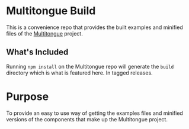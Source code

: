 # Multitongue Build

This is a convenience repo that provides the built examples and minified files of the [Multitongue](https://github.com/dvalentiate/multitongue) project.

## What's Included

Running `npm install` on the Multitongue repo will generate the `build` directory which is what is featured here. In tagged releases.

# Purpose

To provide an easy to use way of getting the examples files and minified versions of the components that make up the Multitongue project.
